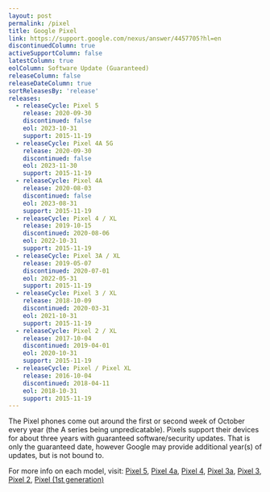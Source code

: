 ```yaml
---
layout: post
permalink: /pixel
title: Google Pixel
link: https://support.google.com/nexus/answer/4457705?hl=en
discontinuedColumn: true
activeSupportColumn: false
latestColumn: true
eolColumn: Software Update (Guaranteed)
releaseColumn: false
releaseDateColumn: true
sortReleasesBy: 'release'
releases:
  - releaseCycle: Pixel 5
    release: 2020-09-30
    discontinued: false
    eol: 2023-10-31
    support: 2015-11-19
  - releaseCycle: Pixel 4A 5G
    release: 2020-09-30
    discontinued: false
    eol: 2023-11-30
    support: 2015-11-19
  - releaseCycle: Pixel 4A
    release: 2020-08-03
    discontinued: false
    eol: 2023-08-31
    support: 2015-11-19
  - releaseCycle: Pixel 4 / XL
    release: 2019-10-15
    discontinued: 2020-08-06
    eol: 2022-10-31
    support: 2015-11-19
  - releaseCycle: Pixel 3A / XL
    release: 2019-05-07
    discontinued: 2020-07-01
    eol: 2022-05-31
    support: 2015-11-19
  - releaseCycle: Pixel 3 / XL
    release: 2018-10-09
    discontinued: 2020-03-31
    eol: 2021-10-31
    support: 2015-11-19
  - releaseCycle: Pixel 2 / XL
    release: 2017-10-04
    discontinued: 2019-04-01
    eol: 2020-10-31
    support: 2015-11-19
  - releaseCycle: Pixel / Pixel XL
    release: 2016-10-04
    discontinued: 2018-04-11
    eol: 2018-10-31
    support: 2015-11-19
---
```


The Pixel phones come out around the first or second week of October every year (the A series being unpredicatable). Pixels support their devices for about three years with guaranteed software/security updates. That is only the guaranteed date, however Google may provide additional year(s) of updates, but is not bound to.

For more info on each model, visit: [Pixel 5](https://en.wikipedia.org/wiki/Pixel_5), [Pixel 4a](https://en.wikipedia.org/wiki/Pixel_4a), [Pixel 4](https://en.wikipedia.org/wiki/Pixel_4), [Pixel 3a](https://en.wikipedia.org/wiki/Pixel_3a), [Pixel 3](https://en.wikipedia.org/wiki/Pixel_3), [Pixel 2](https://en.wikipedia.org/wiki/Pixel_2), [Pixel (1st generation)](https://en.wikipedia.org/wiki/Pixel_(1st_generation))
